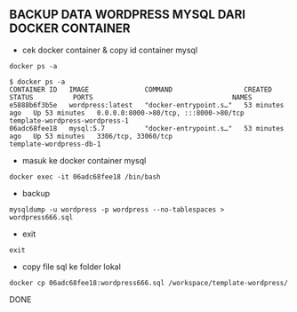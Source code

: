 ## BACKUP DATA WORDPRESS MYSQL DARI DOCKER CONTAINER
- cek docker container & copy id container mysql
```
docker ps -a
```
```
$ docker ps -a
CONTAINER ID   IMAGE              COMMAND                  CREATED          STATUS          PORTS                                   NAMES
e5888b6f3b5e   wordpress:latest   "docker-entrypoint.s…"   53 minutes ago   Up 53 minutes   0.0.0.0:8000->80/tcp, :::8000->80/tcp   template-wordpress-wordpress-1
06adc68fee18   mysql:5.7          "docker-entrypoint.s…"   53 minutes ago   Up 53 minutes   3306/tcp, 33060/tcp                     template-wordpress-db-1
```

- masuk ke docker container mysql
```
docker exec -it 06adc68fee18 /bin/bash
```
- backup
```
mysqldump -u wordpress -p wordpress --no-tablespaces > wordpress666.sql
```
- exit
```
exit
```
- copy file sql ke folder lokal
```
docker cp 06adc68fee18:wordpress666.sql /workspace/template-wordpress/
```
DONE